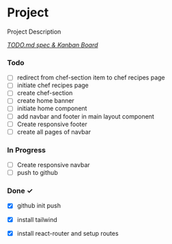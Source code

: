 # Project

Project Description

<em>[TODO.md spec & Kanban Board](https://bit.ly/3fCwKfM)</em>

### Todo

- [ ] redirect from chef-section item to chef recipes page  
- [ ] initiate chef recipes page  
- [ ] create chef-section  
- [ ] create home banner  
- [ ] initiate home component  
- [ ] add navbar and footer in main layout component  
- [ ] Create responsive footer  
- [ ] create all pages of navbar  

### In Progress

- [ ] Create responsive navbar  
- [ ] push to github  

### Done ✓

- [x] github init push  
- [x] install tailwind  
- [x] install react-router and setup routes  

